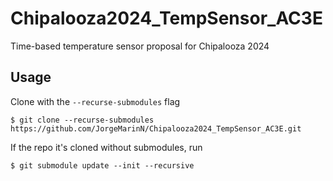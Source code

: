 # Chipalooza2024_TempSensor_AC3E

Time-based temperature sensor proposal for Chipalooza 2024

## Usage

Clone with the `--recurse-submodules` flag

~~~
$ git clone --recurse-submodules https://github.com/JorgeMarinN/Chipalooza2024_TempSensor_AC3E.git
~~~

If the repo it's cloned without submodules, run

~~~
$ git submodule update --init --recursive
~~~
